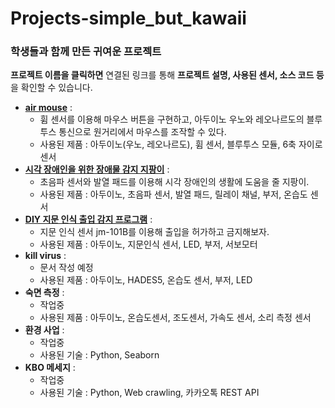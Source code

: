 # Projects-simple_but_kawaii

### 학생들과 함께 만든 귀여운 프로젝트

  
**프로젝트 이름을 클릭하면** 연결된 링크를 통해 **프로젝트 설명, 사용된 센서, 소스 코드 등**을 확인할 수 있습니다.
  
  
* **[air mouse](https://gist.github.com/woorimlee/a262f468a8e47a86d979981704e22eb7)** : 
  * 휨 센서를 이용해 마우스 버튼을 구현하고, 아두이노 우노와 레오나르도의 블루투스 통신으로 원거리에서 마우스를 조작할 수 있다.
  * 사용된 제품 : 아두이노(우노, 레오나르도), 휨 센서, 블루투스 모듈, 6축 자이로 센서
* **[시각 장애인을 위한 장애물 감지 지팡이](https://gist.github.com/woorimlee/254f384b7002e70aa82c2331ff2c8af0)** : 
  * 초음파 센서와 발열 패드를 이용해 시각 장애인의 생활에 도움을 줄 지팡이. 
  * 사용된 제품 : 아두이노, 초음파 센서, 발열 패드, 릴레이 채널, 부저, 온습도 센서
* **[DIY 지문 인식 출입 감지 프로그램](https://gist.github.com/woorimlee/a05a2c0317ab0b3e67071ea661ba9c80)** : 
  * 지문 인식 센서 jm-101B를 이용해 출입을 허가하고 금지해보자.
  * 사용된 제품 : 아두이노, 지문인식 센서, LED, 부저, 서보모터
* **kill virus** : 
  * 문서 작성 예정
  * 사용된 제품 : 아두이노, HADES5, 온습도 센서, 부저, LED
* **숙면 측정** :
  * 작업중
  * 사용된 제품 : 아두이노, 온습도센서, 조도센서, 가속도 센서, 소리 측정 센서
* **환경 사업** :
  * 작업중
  * 사용된 기술 : Python, Seaborn
* **KBO 메세지** :
  * 작업중
  * 사용된 기술 : Python, Web crawling, 카카오톡 REST API

